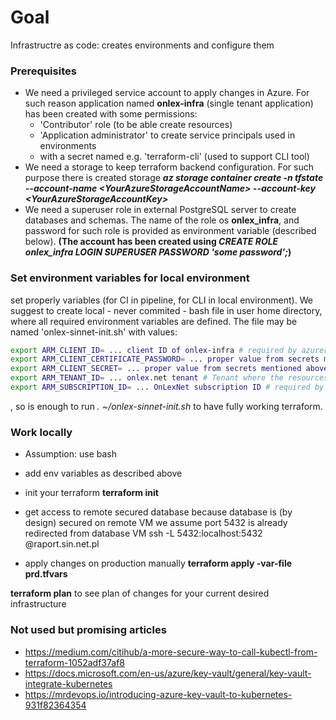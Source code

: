 # Goal
Infrastructre as code: creates environments and configure them

### Prerequisites
* We need a privileged service account to apply changes in Azure. For such reason application named **onlex-infra** (single tenant application) has been created with some permissions:
  - 'Contributor' role (to be able create resources) 
  - 'Application administrator' to create service principals used in environments
  - with a secret named e.g. 'terraform-cli' (used to support CLI tool)
* We need a storage to keep terraform backend configuration. For such purpose there is created storage ***az storage container create -n tfstate --account-name \<YourAzureStorageAccountName> --account-key \<YourAzureStorageAccountKey>***
* We need a superuser role in external PostgreSQL server to create databases and schemas. The name of the role os **onlex_infra**, and password for such role is provided as environment variable (described below). **(The account has been created using *CREATE ROLE onlex_infra LOGIN SUPERUSER PASSWORD 'some password';*)**

### Set environment variables for local environment
set properly variables (for CI in pipeline, for CLI in local environment).
We suggest to create local - never commited - bash file in user home directory, where all required environment variables are defined. The file may be named 'onlex-sinnet-init.sh' with values:
```bash
export ARM_CLIENT_ID= ... client ID of onlex-infra # required by azurerm and azuread providers. Defines a principal able to create resources
export ARM_CLIENT_CERTIFICATE_PASSWORD= ... proper value from secrets mentioned above # required by azurerm provider
export ARM_CLIENT_SECRET= ... proper value from secrets mentioned above # required by azuread provider
export ARM_TENANT_ID= ... onlex.net tenant # Tenant where the resources are created. Required by azurerm and azuread providers
export ARM_SUBSCRIPTION_ID= ... OnLexNet subscription ID # required by backend provider
```
, so is enough to run *. ~/onlex-sinnet-init.sh* to have fully working terraform.


### Work locally
* Assumption: use bash
* add env variables as described above
* init your terraform
    **terraform init**
* get access to remote secured database
  because database is (by design) secured on remote VM
  we assume port 5432 is already redirected from database VM
  ssh -L 5432:localhost:5432 <USERNAME>@raport.sin.net.pl
    
* apply changes on production manually
    **terraform apply -var-file prd.tfvars**

**terraform plan** to see plan of changes for your current desired infrastructure

### Not used but promising articles
- https://medium.com/citihub/a-more-secure-way-to-call-kubectl-from-terraform-1052adf37af8
- https://docs.microsoft.com/en-us/azure/key-vault/general/key-vault-integrate-kubernetes
- https://mrdevops.io/introducing-azure-key-vault-to-kubernetes-931f82364354